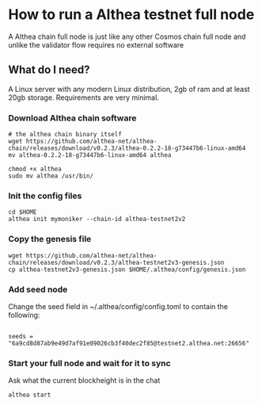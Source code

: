 # How to run a Althea testnet full node

A Althea chain full node is just like any other Cosmos chain full node and unlike the validator flow requires no external software

## What do I need?

A Linux server with any modern Linux distribution, 2gb of ram and at least 20gb storage. Requirements are very minimal.

### Download Althea chain software

```
# the althea chain binary itself
wget https://github.com/althea-net/althea-chain/releases/download/v0.2.3/althea-0.2.2-18-g73447b6-linux-amd64
mv althea-0.2.2-18-g73447b6-linux-amd64 althea

chmod +x althea
sudo mv althea /usr/bin/
```

### Init the config files

```
cd $HOME
althea init mymoniker --chain-id althea-testnet2v2
```

### Copy the genesis file

```
wget https://github.com/althea-net/althea-chain/releases/download/v0.2.3/althea-testnet2v3-genesis.json
cp althea-testnet2v3-genesis.json $HOME/.althea/config/genesis.json
```

### Add seed node

Change the seed field in ~/.althea/config/config.toml to contain the following:

```

seeds = "6a9cd8d87ab9e49d7af91e09026cb3f40dec2f85@testnet2.althea.net:26656"

```

### Start your full node and wait for it to sync

Ask what the current blockheight is in the chat

```
althea start
```
